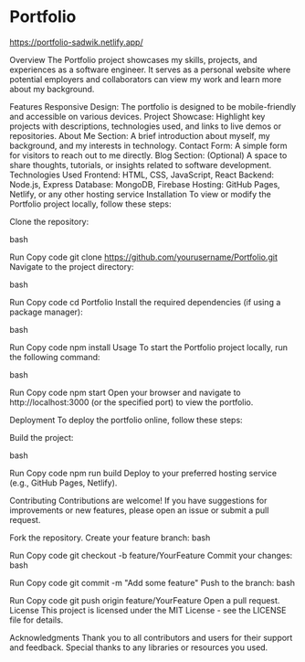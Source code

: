 # Portfolio

https://portfolio-sadwik.netlify.app/

Overview
The Portfolio project showcases my skills, projects, and experiences as a software engineer. It serves as a personal website where potential employers and collaborators can view my work and learn more about my background.

Features
Responsive Design: The portfolio is designed to be mobile-friendly and accessible on various devices.
Project Showcase: Highlight key projects with descriptions, technologies used, and links to live demos or repositories.
About Me Section: A brief introduction about myself, my background, and my interests in technology.
Contact Form: A simple form for visitors to reach out to me directly.
Blog Section: (Optional) A space to share thoughts, tutorials, or insights related to software development.
Technologies Used
Frontend: HTML, CSS, JavaScript, React
Backend: Node.js, Express
Database: MongoDB, Firebase
Hosting: GitHub Pages, Netlify, or any other hosting service
Installation
To view or modify the Portfolio project locally, follow these steps:

Clone the repository:

bash

Run
Copy code
git clone https://github.com/yourusername/Portfolio.git
Navigate to the project directory:

bash

Run
Copy code
cd Portfolio
Install the required dependencies (if using a package manager):

bash

Run
Copy code
npm install
Usage
To start the Portfolio project locally, run the following command:

bash

Run
Copy code
npm start
Open your browser and navigate to http://localhost:3000 (or the specified port) to view the portfolio.

Deployment
To deploy the portfolio online, follow these steps:

Build the project:

bash

Run
Copy code
npm run build
Deploy to your preferred hosting service (e.g., GitHub Pages, Netlify).

Contributing
Contributions are welcome! If you have suggestions for improvements or new features, please open an issue or submit a pull request.

Fork the repository.
Create your feature branch:
bash

Run
Copy code
git checkout -b feature/YourFeature
Commit your changes:
bash

Run
Copy code
git commit -m "Add some feature"
Push to the branch:
bash

Run
Copy code
git push origin feature/YourFeature
Open a pull request.
License
This project is licensed under the MIT License - see the LICENSE file for details.

Acknowledgments
Thank you to all contributors and users for their support and feedback.
Special thanks to any libraries or resources you used.
